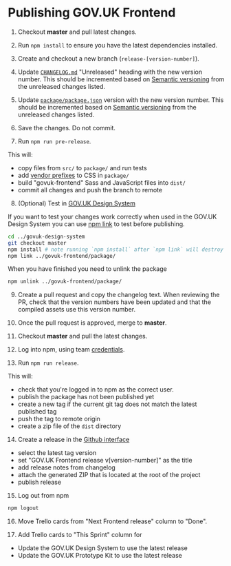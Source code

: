 # Publishing GOV.UK Frontend

1. Checkout **master** and pull latest changes.

2. Run `npm install` to ensure you have the latest dependencies installed.

3. Create and checkout a new branch (`release-[version-number]`).

4. Update [`CHANGELOG.md`](../CHANGELOG.md) "Unreleased" heading with the new version number.
   This should be incremented based on [Semantic versioning](https://semver.org/) from the unreleased changes listed.

5. Update [`package/package.json`](../package/package.json) version with the new version number.
This should be incremented based on [Semantic versioning](https://semver.org/) from the unreleased changes listed.

6. Save the changes. Do not commit.

7. Run `npm run pre-release`.

This will:
  - copy files from `src/` to `package/` and run tests
  - add [vendor prefixes](https://github.com/postcss/autoprefixer) to CSS in `package/`
  - build "govuk-frontend" Sass and JavaScript files into `dist/`
  - commit all changes and push the branch to remote

8. (Optional) Test in [GOV.UK Design System](git@github.com:alphagov/govuk-design-system.git)

  If you want to test your changes work correctly when used in the GOV.UK Design System you can use [npm link](https://docs.npmjs.com/cli/link) to test before publishing.

  ```bash
  cd ../govuk-design-system
  git checkout master
  npm install # note running `npm install` after `npm link` will destroy the link.
  npm link ../govuk-frontend/package/
  ```

  When you have finished you need to unlink the package

  ```bash
  npm unlink ../govuk-frontend/package/
  ```

9. Create a pull request and copy the changelog text.
   When reviewing the PR, check that the version numbers have been updated and that the compiled assets use this version number.

10. Once the pull request is approved, merge to **master**.

11. Checkout **master** and pull the latest changes.

12. Log into npm, using team [credentials](https://github.com/alphagov/design-system-team-credentials/tree/master/npm/govuk-patterns-and-tools).

13. Run `npm run release`.

  This will:
  - check that you're logged in to npm as the correct user.
  - publish the package has not been published yet
  - create a new tag if the current git tag does not match the latest published tag
  - push the tag to remote origin
  - create a zip file of the `dist` directory

14. Create a release in the [Github interface](https://github.com/alphagov/govuk-frontend/releases/new)
  - select the latest tag version
  - set "GOV.UK Frontend release v[version-number]" as the title
  - add release notes from changelog
  - attach the generated ZIP that is located at the root of the project
  - publish release

15. Log out from npm
```bash
npm logout
```
16. Move Trello cards from "Next Frontend release" column to "Done".

17. Add Trello cards to "This Sprint" column for
  - Update the GOV.UK Design System to use the latest release
  - Update the GOV.UK Prototype Kit to use the latest release
